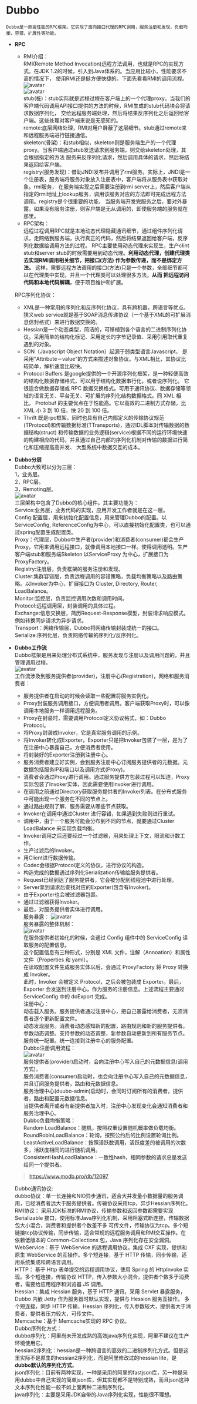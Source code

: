 # Dubbo
    Dubbo是一款高性能的RPC框架。它实现了面向接口代理的RPC调用，服务注册和发现，负载均衡，容错，扩展性等功能。
    
*  **RPC**
    * RMI介绍：   
    RMI(Remote Method Invocation)远程方法调用，也就是RPC的实现方式。在JDK 1.2的时候，引入到Java体系的。当应用比较小，性能要求不高的情况下，
    使用RMI还是挺方便快捷的。下面先看看RMI的调用流程。    
    ![avatar](https://github.com/NPFDamon/Study/blob/main/src/main/resources/dubbo/rmi.png)   
    ![avatar](https://github.com/NPFDamon/Study/blob/main/src/main/resources/dubbo/rmi-req.png)       
    stub(桩)：stub实际就是远程过程在客户端上的一个代理proxy。当我们的客户端代码调用API接口提供的方法的时候，RMI生成的stub代码块会将请求数据序列化，
    交给远程服务端处理，然后将结果反序列化之后返回给客户端。这些处理对客户端来说是无感知的。   
    remote:底层网络处理，RMI对用户屏蔽了这层细节。stub通过remote来和远程服务端进行链接通信。   
    skeleton(骨架)：和stub相似，skeleton则是服务端生产的一个代理proxy。当客户端通过stub发送请求到服务端，则交给skeleton处理，其会根据指定的方法
    服务来反序列化请求，然后调用具体的请求，然后将结果返回给客户端。    
    registry(服务发现)：借助JNDI发布并调用了rmi服务。实际上，JNDI是一个注册表，服务端将服务对象放入注册表中，客户端将从服务表中获取对象。rmi服务，
    在服务端实现之后需要注册到rmi server上，然后客户端从指定的rmi地址上lookup服务，调用该服务对应的方法即可完成远程方法调用。registry是个很重要的功能，
    当服务端开发完服务之后，要对外暴露，如果没有服务注册，则客户端是无从调用的，即使服务端的服务就在那里。    
    * RPC架构：   
    远程过程调用RPC就是本地动态代理隐藏通讯细节，通过组件序列化请求，走网络到服务端，执行真正的代码，然后将结果返回给客户端，反序列化数据给调用方法的过程。
    RPC主要使用动态代理来实现生，生产clint stub和server stub的时候需要用到动态代理。**利用动态代理，创建代理类去实现RMI调用相关细节，把接口(方法)
    作为参数传递，而不是绑定方法。** 这样，需要远程方法调用的接口(方法)只是一个参数，全部细节都可以在代理类中实现，并且一个代理类可以处理很多方法，**从而
    把远程访问代码和本地代码解耦**，便于项目维护和扩展。         
    
    RPC序列化协议：   
    * XML是一种常用的序列化和反序列化协议，具有跨机器，跨语言等优点。狭义web service就是基于SOAP消息传递协议（一个基于XML的可扩展消息信封格式）来进行数据交换的。   
    * Hessian是一个动态类型，简洁的，可移植到各个语言的二进制序列化协议。采用简单的结构化标记、采用定长的字节记录值、采用引用取代重复遇到的对象。   
    * SON（Javascript Object Notation）起源于弱类型语言Javascript， 是采用"Attribute－value"的方式来描述对象协议。与XML相比，其协议比较简单，解析速度比较快。   
    * Protocol Buffers 是google提供的一个开源序列化框架，是一种轻便高效的结构化数据存储格式，可以用于结构化数据串行化，或者说序列化。
    它很适合做数据存储或 RPC 数据交换格式。可用于通讯协议、数据存储等领域的语言无关、平台无关、可扩展的序列化结构数据格式。同 XML 相比，
     Protobuf 的主要优点在于性能高。它以高效的二进制方式存储，比 XML 小 3 到 10 倍，快 20 到 100 倍。    
    * Thrift 既是rpc框架，同时也具有自己内部定义的传输协议规范(TProtocol)和传输数据标准(TTransports)，通过IDL脚本对传输数据的数据结构(struct) 
    和传输数据的业务逻辑(service)根据不同的运行环境快速的构建相应的代码，并且通过自己内部的序列化机制对传输的数据进行简化和压缩提高高并发、 大型系统中数据交互的成本。    
    
+  **Dubbo分层**   
    Dubbo大致可以分为三层：   
    1，业务层。   
    2，RPC层。   
    3，Remoting层。   
    ![avatar](https://github.com/NPFDamon/Study/blob/main/src/main/resources/dubbo/dubbo-all.png)     
    三层架构中包含了Dubbo的核心组件。其主要功能为：   
    Service:业务层，业务代码的实现，应用开发工作者就是在这一层。   
    Config:配置层，用来初始化配置信息，用来管理Dubbo的配置。以ServiceConfig, ReferenceConfig为中心，可以直接初始化配置类，也可以通过spring配置生成配置类。      
    Proxy：代理层，Dubbo中生产者(provider)和消费者(consumer)都会生产Proxy，它用来调用远程接口，就像调用本地接口一样。使得调用透明。生产客户端stub和服务端Skeleton
    以ServiceProxy 为中心，扩展接口为ProxyFactory。      
    Registry:注册层，负责框架的服务注册和发现。   
    Cluster:集群容错层，负责远程调用的容错策略，负载均衡策略以及路由策略。以Invoker为中心，扩展接口为 Cluster, Directory, Router, LoadBalance。      
    Monitor:监控层，负责监控调用次数和调用时间。   
    Protocol:远程调用层，封装调用的具体过程。   
    Exchange:信息交换层，简历Request-Response模型，封装请求响应模式。例如转换同步请求为异步请求。    
    Transport：网络传输层，Dubbo将网络传输封装成统一的接口。   
    Serialize:序列化层，负责网络传输的序列化/反序列化。   
    
+ **Dubbo工作流**   
    Dubbo框架是用来处理分布式系统中，服务发现与注册以及调用问题的，并且管理调用过程。   
     ![avatar](https://github.com/NPFDamon/Study/blob/main/src/main/resources/dubbo/dubbo.png)     
     工作流涉及到服务提供者(provider)，注册中心(Registration)，网络和服务消费者：    
     - 服务提供者在启动的时候会读取一些配置将服务实例化。   
     - Proxy封装服务调用接口，方便调用者调用。客户端获取Proxy时，可以像调用本地服务一样调用远程服务。   
     - Proxy在封装时，需要调用Protocol定义协议格式，如：Dubbo Protocol。   
     - 将Proxy封装成Invoker，它是真实服务调用的示例。    
     - 将Invoker转化成Exporter，Exporter只是把Invoker包装了一层，是为了在注册中心暴露自己，方便消费者使用。    
     - 将封装好的Exporter注册到注册中心。   
     - 服务消费者建立好实例，会到服务注册中心订阅服务提供者的元数据。元数据包括服务IP和端口以及调用方式(Proxy)。    
     - 消费者会通过Proxy进行调用。通过服务提供方包装过程可以知道，Proxy实际包装了Invoker实体，因此需要使用Invoker进行调用。    
     - 在调用之前通过Directory获取服务提供者的Invoker列表。在分布式服务中可能出现一个服务在不同的节点上。   
     - 通过路由规则了解，服务需要从哪些节点获取。   
     - Invoker在调用中通过Cluster 进行容错，如果遇到失败则进行重试。   
     - 调用中，由于一个服务可能会分布到不同的节点，就要通过Cluster LoadBalance 来实现负载均衡。   
     - Invoker调用之后还要经过一个过滤器，用来处理上下文，限流和计数工作。   
     - 生产过滤后的Invoker。   
     - 用Client进行数据传输。   
     - Codec会根据Protocol定义的协议，进行协议的构造。   
     - 构造完成的数据通过序列化Serialization传输给服务提供者。    
     - Request已经到达了服务提供者，它会被分配到线程池中进行处理。   
     - Server拿到请求后查找对应的Exporter(包含有Invoker)。   
     - 由于Exporter也会被过滤器包裹。      
     - 通过过滤器获得Invoker。   
     - 最后，对服务提供者实体进行调用。   
    服务暴露：
     ![avatar](https://github.com/NPFDamon/Study/blob/main/src/main/resources/dubbo/dubbo-provider.png)    
     服务暴露的整体机制：   
     ![avatar](https://github.com/NPFDamon/Study/blob/main/src/main/resources/dubbo/dubbo-provider-1.png)     
     在服务提供者初始化的时候，会通过 Config 组件中的 ServiceConfig 读取服务的配置信息。   
     这个配置信息有三种形式，分别是 XML 文件，注解（Annoation）和属性文件（Properties 和 yaml）。   
     在读取配置文件生成服务实体以后，会通过 ProxyFactory 将 Proxy 转换成 Invoker。   
     此时，Invoker 会被定义 Protocol，之后会被包装成 Exporter。最后，Exporter 会发送到注册中心，作为服务的注册信息。上述流程主要通过 ServiceConfig 中的 doExport 完成。   
    注册中心：  
    动态载入服务。服务提供者通过注册中心，把自己暴露给消费者，无须消费者逐个更新配置文件。       
    动态发现服务。消费者动态感知新的配置，路由规则和新的服务提供者。   
    参数动态调整。支持参数的动态调整，新参数自动更新到所有服务节点。   
    服务统一配置。统一连接到注册中心的服务配置。   
    Dubbo注册调用流程：   
    ![avatar](https://github.com/NPFDamon/Study/blob/main/src/main/resources/dubbo/reg-req.png)     
    服务提供者(provider)启动时，会向注册中心写入自己的元数据信息(调用方式)。   
    服务消费者(consumer)启动时，也会向注册中心写入自己的元数据信息，并且订阅服务提供者，路由和元数据信息。   
    服务治理中心(duubo-admin)启动时，会同时订阅所有的消费者，提供者，路由和配置元数据信息。   
    当提供者离开或者有新提供者加入时，注册中心发现变化会通知消费者和服务治理中心。   
    Dubbo负载均衡策略：   
    Random LoadBalance：随机，按照权重设置随机概率做负载均衡。   
    RoundRobinLoadBalance：轮询，按照公约后的比例设置轮询比例。   
    LeastActiveLoadBalance：按照活跃数调用，活跃度差的被调用的次数多，活跃度相同的进行随机调用。   
    ConsistentHashLoadBalance：一致性hash，相同参数的请求总是发送给同一个提供者。   
    > https://www.modb.pro/db/12097
    
    Dubbo通讯协议:   
    dubbo协议：单一长连接和NIO异步通讯，适合大并发量小数据量的服务调用，已经消费者远大于服务提供者。传输协议采用tcp，异步Hessian序列化。   
    RMI协议： 采用JDK标准的RMI协议，传输参数和返回参数都需要实现Serializable 接口，使用标准Java序列化机制，采用阻塞式断连接，传输数据包大小混合，消费者和提供者个数差不多
    可传文件，传输协议为tcp。多个短链接tcp协议传输，同步传输，适合常规的远程服务调用和RMI交互操作。在依赖低版本的 Common-Collections 包，Java 序列化存在安全漏洞。   
    WebService：基于 WebService 的远程调用协议，集成 CXF 实现，提供和原生 WebService 的互操作。多个短连接，基于 HTTP 传输，同步传输，适用系统集成和跨语言调用。   
    HTTP： 基于 Http 表单提交的远程调用协议，使用 Spring 的 HttpInvoke 实现。多个短连接，传输协议 HTTP，传入参数大小混合，提供者个数多于消费者，需要给应用程序和浏览器 JS 调用。   
    Hessian：集成 Hessian 服务，基于 HTTP 通讯，采用 Servlet 暴露服务，Dubbo 内嵌 Jetty 作为服务器时默认实现，提供与 Hession 服务互操作。
    多个短连接，同步 HTTP 传输，Hessian 序列化，传入参数较大，提供者大于消费者，提供者压力较大，可传文件。   
    Memcache：基于 Memcache实现的 RPC 协议。   
    Dubbo序列化方式：   
    dubbo序列化：阿里尚未开发成熟的高效java序列化实现，阿里不建议在生产环境使用它。   
    hessian2序列化：hessian是一种跨语言的高效的二进制序列化方式。但是这里实际不是原生的hessian2序列化，而是阿里修改过的hessian lite，是**dubbo默认的序列化方式**。   
    json序列化：目前有两种实现，一种是采用的阿里的fastjson库，另一种是采用dubbo中自己实现的简单json库，但其实现都不是特别成熟，而且json这种文本序列化性能一般不如上面两种二进制序列化。   
    java序列化：主要是采用JDK自带的Java序列化实现，性能很不理想。   


       
       
 
    